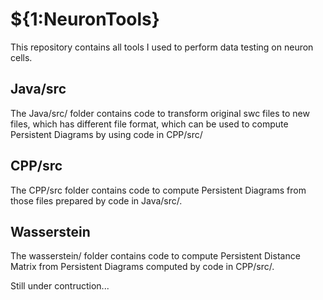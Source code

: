 # ${1:NeuronTools}

This repository contains all tools I used to perform data testing on neuron cells.

## Java/src
The Java/src/ folder contains code to transform original swc files to new files, which has different file format, which can be used to compute Persistent Diagrams by using code in CPP/src/
## CPP/src
The CPP/src folder contains code to compute Persistent Diagrams from those files prepared by code in Java/src/.
## Wasserstein
The wasserstein/ folder contains code to compute Persistent Distance Matrix from Persistent Diagrams computed by code in CPP/src/.

Still under contruction...

